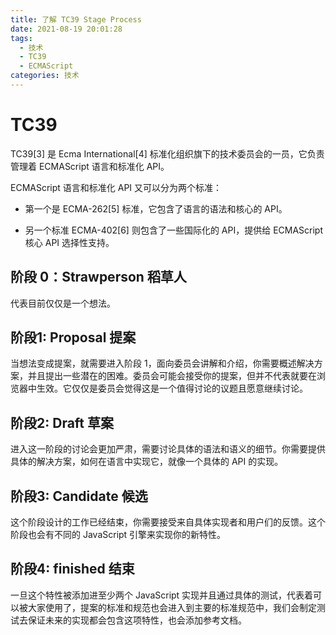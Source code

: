 ```yaml
---
title: 了解 TC39 Stage Process
date: 2021-08-19 20:01:28
tags:
  - 技术
  - TC39
  - ECMAScript
categories: 技术
---
```



# TC39
TC39[3] 是 Ecma International[4] 标准化组织旗下的技术委员会的一员，它负责管理着 ECMAScript 语言和标准化 API。

ECMAScript 语言和标准化 API 又可以分为两个标准：

* 第一个是 ECMA-262[5] 标准，它包含了语言的语法和核心的 API。

* 另一个标准 ECMA-402[6] 则包含了一些国际化的 API，提供给 ECMAScript 核心 API 选择性支持。

## 阶段 0：Strawperson 稻草人
代表目前仅仅是一个想法。

## 阶段1: Proposal 提案
当想法变成提案，就需要进入阶段 1，面向委员会讲解和介绍，你需要概述解决方案，并且提出一些潜在的困难。委员会可能会接受你的提案，但并不代表就要在浏览器中生效。它仅仅是委员会觉得这是一个值得讨论的议题且愿意继续讨论。

## 阶段2: Draft 草案
进入这一阶段的讨论会更加严肃，需要讨论具体的语法和语义的细节。你需要提供具体的解决方案，如何在语言中实现它，就像一个具体的 API 的实现。

## 阶段3: Candidate 候选
这个阶段设计的工作已经结束，你需要接受来自具体实现者和用户们的反馈。这个阶段也会有不同的 JavaScript 引擎来实现你的新特性。

## 阶段4: finished 结束
一旦这个特性被添加进至少两个 JavaScript 实现并且通过具体的测试，代表着可以被大家使用了，提案的标准和规范也会进入到主要的标准规范中，我们会制定测试去保证未来的实现都会包含这项特性，也会添加参考文档。